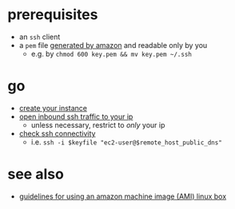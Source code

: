 # prerequisites
- an `ssh` client
- a `pem` file [generated by amazon](https://us-west-2.console.aws.amazon.com/ec2/v2/home?region=us-west-2#KeyPairs:sort=keyName) and readable only by you
  - e.g. by `chmod 600 key.pem && mv key.pem ~/.ssh`

# go
- [create your instance](https://us-west-2.console.aws.amazon.com/ec2/v2/home)
- [open inbound ssh traffic to your ip](https://us-west-2.console.aws.amazon.com/ec2/v2/home?region=us-west-2#SecurityGroups:search=sg-0f1f27a1c6e39b77e;sort=groupId0)
  - unless necessary, restrict to _only_ your ip
- [check ssh connectivity](https://docs.aws.amazon.com/AWSEC2/latest/UserGuide/AccessingInstancesLinux.html)
  - i.e. `ssh -i $keyfile "ec2-user@$remote_host_public_dns"`

# see also
- [guidelines for using an amazon machine image (AMI) linux box](https://docs.aws.amazon.com/AWSEC2/latest/UserGuide/building-shared-amis.html?icmpid=docs_ec2_console)
